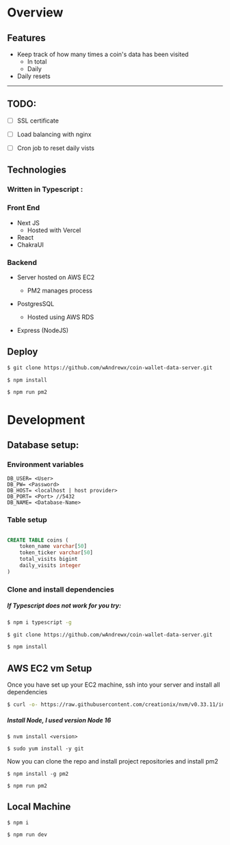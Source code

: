 # Overview 

## Features

- Keep track of how many times a coin's data has been visited
  - In total
  - Daily
- Daily resets 


---

## TODO:

- [ ] SSL certificate
- [ ] Load balancing with nginx
- [ ] Cron job to reset daily vists


## Technologies

### Written in Typescript :

### Front End

- Next JS 
    - Hosted with Vercel
- React
- ChakraUI

### Backend   

- Server hosted on AWS EC2
    - PM2 manages process 

- PostgresSQL
    - Hosted using AWS RDS    

- Express (NodeJS)

## Deploy

``` bash
$ git clone https://github.com/wAndrewx/coin-wallet-data-server.git
```

``` bash
$ npm install
```

``` bash
$ npm run pm2
```

# Development

## Database setup:

### Environment variables
``` vim 
DB_USER= <User>
DB_PW= <Password>
DB_HOST= <localhost | host provider>
DB_PORT= <Port> //5432
DB_NAME= <Database-Name>
```

### Table setup
```sql

CREATE TABLE coins (
    token_name varchar[50]
    token_ticker varchar[50]
    total_visits bigint
    daily_visits integer
)

```

### Clone and install dependencies

##### If Typescript does not work for you try:

``` bash
$ npm i typescript -g
```

``` bash
$ git clone https://github.com/wAndrewx/coin-wallet-data-server.git
```

``` bash
$ npm install
```

## AWS EC2 vm Setup

 Once you have set up your EC2 machine, ssh into your server and install all dependencies

``` bash
$ curl -o- https://raw.githubusercontent.com/creationix/nvm/v0.33.11/install.sh | bash
```
##### Install Node, I used version Node 16

```
$ nvm install <version>
```
```
$ sudo yum install -y git
```
Now you can clone the repo and install project repositories and install pm2

``` cli
$ npm install -g pm2

$ npm run pm2
```

## Local Machine

```
$ npm i

$ npm run dev
```